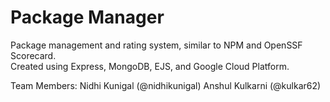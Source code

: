 # Package Manager
Package management and rating system, similar to NPM and OpenSSF Scorecard. \
Created using Express, MongoDB, EJS, and Google Cloud Platform.

Team Members: 
Nidhi Kunigal (@nidhikunigal)
Anshul Kulkarni (@kulkar62)
